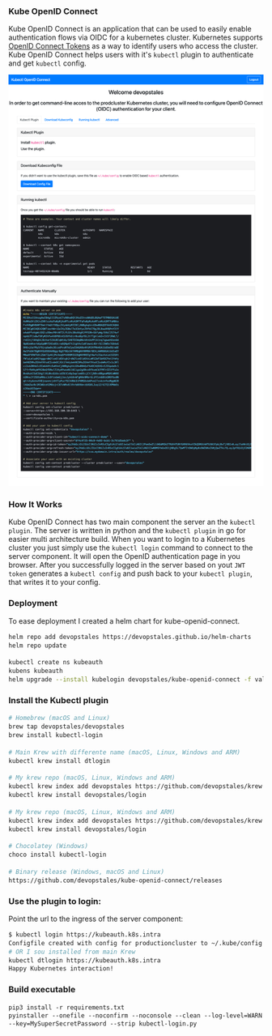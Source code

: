 ### Kube OpenID Connect

Kube OpenID Connect is an application that can be used to easily enable authentication flows via OIDC for a kubernetes cluster. Kubernetes supports [OpenID Connect Tokens](https://kubernetes.io/docs/reference/access-authn-authz/authentication/#openid-connect-tokens) as a way to identify users who access the cluster. Kube OpenID Connect helps users with it's `kubectl` plugin to authenticate and get `kubectl` config.

![Kube OpenID Connect screenshot](docs/images/screenshot.png)

### How It Works

Kube OpenID Connect has two main component the server an the `kubectl plugin`. The server is written in python and the `kubectl plugin` in go for easier multi architecture build. When you want to login to a Kubernetes cluster you just simply use the `kubectl login` command to connect to the server component. It will open the OpenID authentication page in you browser. After you successfully logged in the server based on yout `JWT token` generates a `kubectl config` and push back to your `kubectl plugin`, that writes it to your config.

### Deployment

To ease deployment I created a helm chart for kube-openid-connect.

```bash
helm repo add devopstales https://devopstales.github.io/helm-charts
helm repo update

kubectl create ns kubeauth
kubens kubeauth
helm upgrade --install kubelogin devopstales/kube-openid-connect -f values.yaml
```

### Install the Kubectl plugin

```bash
# Homebrew (macOS and Linux)
brew tap devopstales/devopstales
brew install kubectl-login

# Main Krew with differente name (macOS, Linux, Windows and ARM)
kubectl krew install dtlogin

# My krew repo (macOS, Linux, Windows and ARM)
kubectl krew index add devopstales https://github.com/devopstales/krew
kubectl krew install devopstales/login

# My krew repo (macOS, Linux, Windows and ARM)
kubectl krew index add devopstales https://github.com/devopstales/krew
kubectl krew install devopstales/login

# Chocolatey (Windows)
choco install kubectl-login

# Binary release (Windows, macOS and Linux)
https://github.com/devopstales/kube-openid-connect/releases
```

### Use the plugin to login:

Point the url to the ingress of the server component:

```bash
$ kubectl login https://kubeauth.k8s.intra
Configfile created with config for productioncluster to ~/.kube/config
# OR I sou installed from main Krew
kubectl dtlogin https://kubeauth.k8s.intra
Happy Kubernetes interaction!
```

### Build executable

```
pip3 install -r requirements.txt
pyinstaller --onefile --noconfirm --noconsole --clean --log-level=WARN --key=MySuperSecretPassword --strip kubectl-login.py
```
